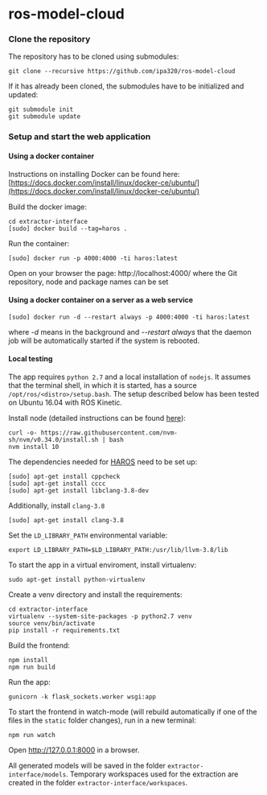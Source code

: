 # ros-model-cloud

### Clone the repository

The repository has to be cloned using submodules:

```
git clone --recursive https://github.com/ipa320/ros-model-cloud
```

If it has already been cloned, the submodules have to be initialized and updated:

```
git submodule init
git submodule update
```

### Setup and start the web application

#### Using a docker container

Instructions on installing Docker can be found here:[https://docs.docker.com/install/linux/docker-ce/ubuntu/](https://docs.docker.com/install/linux/docker-ce/ubuntu/)

Build the docker image:
```shell
cd extractor-interface
[sudo] docker build --tag=haros .
```

Run the container:
```shell
[sudo] docker run -p 4000:4000 -ti haros:latest
```

Open on your browser the page: http://localhost:4000/ where the Git repository, node and package names can be set

#### Using a docker container on a server as a web service

```shell
[sudo] docker run -d --restart always -p 4000:4000 -ti haros:latest
```
where *-d* means in the background and *--restart always* that the daemon job will be automatically started if the system is rebooted.

#### Local testing

The app requires `python 2.7` and a local installation of `nodejs`. It assumes that the terminal shell, in which it is started, has a source `/opt/ros/<distro>/setup.bash`. The setup described below has been tested on Ubuntu 16.04 with ROS Kinetic.

Install node (detailed instructions can be found [here](https://gist.github.com/d2s/372b5943bce17b964a79)):

```
curl -o- https://raw.githubusercontent.com/nvm-sh/nvm/v0.34.0/install.sh | bash
nvm install 10
```

The dependencies needed for [HAROS](https://github.com/git-afsantos/haros) need to be set up:

```shell
[sudo] apt-get install cppcheck
[sudo] apt-get install cccc
[sudo] apt-get install libclang-3.8-dev
```

Additionally, install `clang-3.8`

```shell
[sudo] apt-get install clang-3.8
```

Set the `LD_LIBRARY_PATH` environmental variable:
```shell
export LD_LIBRARY_PATH=$LD_LIBRARY_PATH:/usr/lib/llvm-3.8/lib
```

To start the app in a virtual enviroment, install virtualenv:

```shell
sudo apt-get install python-virtualenv
```

Create a venv directory and install the requirements:

```shell
cd extractor-interface
virtualenv --system-site-packages -p python2.7 venv
source venv/bin/activate
pip install -r requirements.txt 
```

Build the frontend:

```
npm install
npm run build
```

Run the app:

```shell
gunicorn -k flask_sockets.worker wsgi:app
```

To start the frontend in watch-mode (will rebuild automatically if one of the files in the `static` folder changes), run in a new terminal:
```shell
npm run watch
```

Open http://127.0.0.1:8000 in a browser.

All generated models will be saved in the folder `extractor-interface/models`. Temporary workspaces used for the extraction are created in the folder `extractor-interface/workspaces`.
